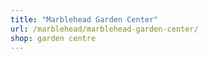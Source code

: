 ```yaml
---
title: "Marblehead Garden Center"
url: /marblehead/marblehead-garden-center/
shop: garden centre
---
```

